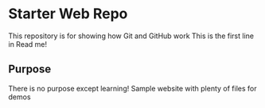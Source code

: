 # Starter Web Repo

This repository is for showing how Git and GitHub work
This is the first line in Read me!
## Purpose

There is no purpose except learning!
Sample website with plenty of files for demos
